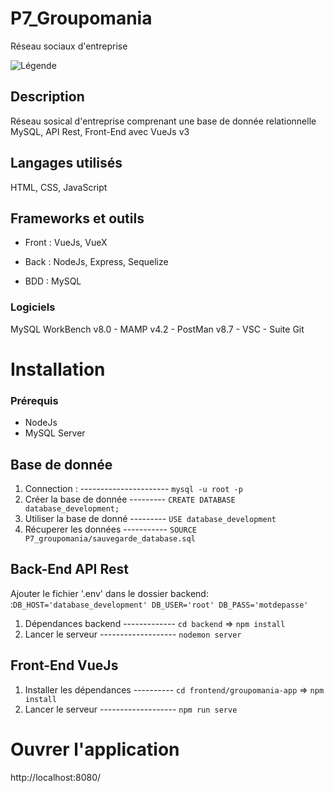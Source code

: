 # P7_Groupomania
Réseau sociaux d'entreprise

![Légende](https://zupimages.net/up/21/28/1k1c.png)



## Description
  Réseau sosical d'entreprise comprenant une base de donnée relationnelle MySQL, API Rest, Front-End avec VueJs v3

## Langages utilisés 
  HTML, CSS, JavaScript
  
## Frameworks et outils
  * Front : VueJs, VueX  
   
   * Back : NodeJs, Express, Sequelize  
   
   * BDD : MySQL  
   

### Logiciels
  MySQL WorkBench v8.0 - MAMP v4.2 - PostMan v8.7 - VSC - Suite Git

# Installation


### Prérequis
* NodeJs 
* MySQL Server 
  
  
  
## Base de donnée
  1. Connection : ---------------------- `mysql -u root -p` 
  2. Créer la base de donnée --------- `CREATE DATABASE database_development;`
  3. Utiliser la base de donné --------- `USE database_development`
  4. Récuperer les données ----------- `SOURCE P7_groupomania/sauvegarde_database.sql`    
  
  
  
  
## Back-End API Rest
Ajouter le fichier '.env' dans le dossier backend:  :`
DB_HOST='database_development'
DB_USER='root'
DB_PASS='motdepasse'
`
1. Dépendances backend -------------  `cd backend` => `npm install`
3. Lancer le serveur -------------------   `nodemon server`

  
  
  
## Front-End VueJs   
1. Installer les dépendances  ---------- `cd frontend/groupomania-app` => `npm install`
2. Lancer le serveur ------------------- `npm run serve`
  
  
  
# Ouvrer l'application
http://localhost:8080/

